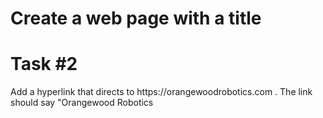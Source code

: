 <h1>Create a web page with a title</h1>
<h1>Task #2</h1>
    <p>Add a hyperlink that directs to https://orangewoodrobotics.com . The link should say "Orangewood Robotics<p>